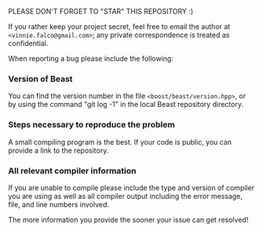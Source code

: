 PLEASE DON'T FORGET TO "STAR" THIS REPOSITORY :)

If you rather keep your project secret, feel free
to email the author at `<vinnie.falco@gmail.com>`; any
private correspondence is treated as confidential.

When reporting a bug please include the following:

### Version of Beast

You can find the version number in the file `<boost/beast/version.hpp>`,
or by using the command "git log -1" in the local Beast repository
directory.

### Steps necessary to reproduce the problem

A small compiling program is the best. If your code is
public, you can provide a link to the repository.

### All relevant compiler information

If you are unable to compile please include the type and
version of compiler you are using as well as all compiler
output including the error message, file, and line numbers
involved.

The more information you provide the sooner your issue
can get resolved!
